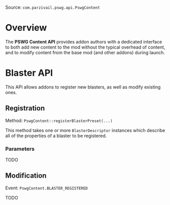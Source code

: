 Source: `com.parzivail.pswg.api.PswgContent`

# Overview

The **PSWG Content API** provides addon authors with a dedicated interface to both add new content to the mod without the typical overhead of content, and to modify content from the base mod (and other addons) during launch.

# Blaster API

This API allows addons to register new blasters, as well as modify existing ones.

## Registration

Method: `PswgContent::registerBlasterPreset(...)`

This method takes one or more `BlasterDescriptor` instances which describe all of the properties of a blaster to be registered.

### Parameters

TODO

## Modification

Event: `PswgContent.BLASTER_REGISTERED`

TODO